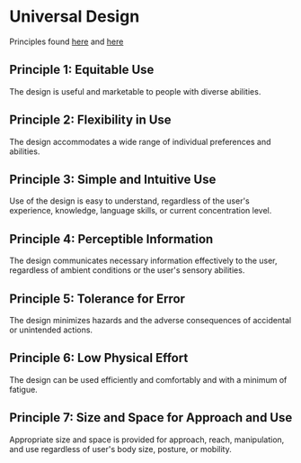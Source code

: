 # Universal Design

Principles found [here](https://design.ncsu.edu/wp-content/uploads/2022/11/principles-of-universal-design.pdf) and [here](https://universaldesign.ie/what-is-universal-design/the-7-principles/)

## Principle 1: Equitable Use
The design is useful and marketable to people with diverse abilities.
## Principle 2: Flexibility in Use
The design accommodates a wide range of individual preferences and abilities.
## Principle 3: Simple and Intuitive Use
Use of the design is easy to understand, regardless of the user's experience, knowledge, language skills, or current concentration level.
## Principle 4: Perceptible Information
The design communicates necessary information effectively to the user, regardless of ambient conditions or the user's sensory abilities.
## Principle 5: Tolerance for Error
The design minimizes hazards and the adverse consequences of accidental or unintended actions.
## Principle 6: Low Physical Effort
The design can be used efficiently and comfortably and with a minimum of fatigue.
## Principle 7: Size and Space for Approach and Use
Appropriate size and space is provided for approach, reach, manipulation, and use regardless of user's body size, posture, or mobility.
